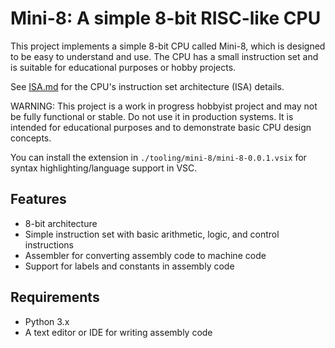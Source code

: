 # Mini-8: A simple 8-bit RISC-like CPU

This project implements a simple 8-bit CPU called Mini-8, which is designed to be easy to understand and use. The CPU has a small instruction set and is suitable for educational purposes or hobby projects.

See [ISA.md](ISA.md) for the CPU's instruction set architecture (ISA) details.

WARNING: This project is a work in progress hobbyist project and may not be fully functional or stable. Do not use it in production systems. It is intended for educational purposes and to demonstrate basic CPU design concepts.

You can install the extension in `./tooling/mini-8/mini-8-0.0.1.vsix` for syntax highlighting/language support in VSC. 
## Features
- 8-bit architecture
- Simple instruction set with basic arithmetic, logic, and control instructions
- Assembler for converting assembly code to machine code
- Support for labels and constants in assembly code


## Requirements
- Python 3.x
- A text editor or IDE for writing assembly code


